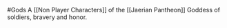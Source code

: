 #Gods
A [[Non Player Characters]] of the [[Jaerian Pantheon]]
Goddess of soldiers, bravery and honor.
